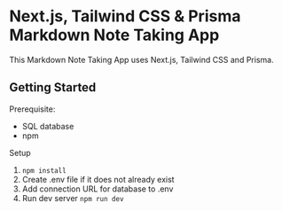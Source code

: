 # Next.js, Tailwind CSS & Prisma Markdown Note Taking App

This Markdown Note Taking App uses Next.js, Tailwind CSS and Prisma.

## Getting Started

Prerequisite:

- SQL database
- npm

Setup

1. `npm install`
2. Create .env file if it does not already exist
3. Add connection URL for database to .env
4. Run dev server `npm run dev`
